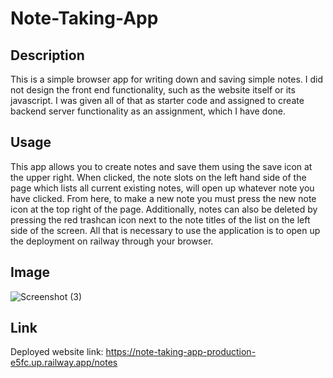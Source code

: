 # Note-Taking-App

## Description
This is a simple browser app for writing down and saving simple notes. I did not design the front end functionality, such as the website itself or its javascript. I was given all of that as starter code and assigned to create backend server functionality as an assignment, which I have done.

## Usage
This app allows you to create notes and save them using the save icon at the upper right. When clicked, the note slots on the left hand side of the page which lists all current existing notes, will open up whatever note you have clicked. From here, to make a new note you must press the new note icon at the top right of the page. Additionally, notes can also be deleted by pressing the red trashcan icon next to the note titles of the list on the left side of the screen. All that is necessary to use the application is to open up the deployment on railway through your browser. 

## Image 
![Screenshot (3)](https://github.com/Greeny467/Note-Taking-App/assets/134465090/9e7ce5ed-f331-428f-be4a-da3c06764beb)

## Link
Deployed website link:
https://note-taking-app-production-e5fc.up.railway.app/notes

